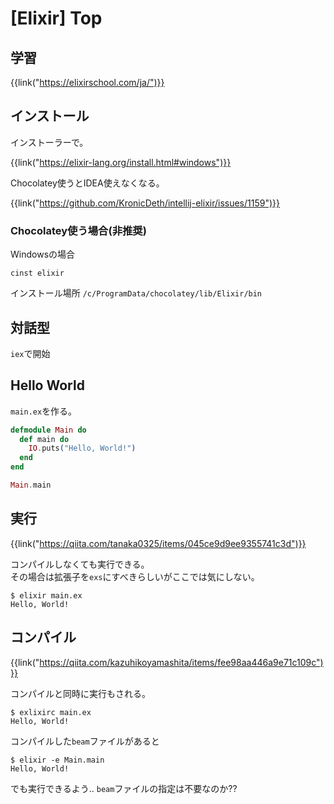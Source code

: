 # [Elixir] Top

学習
----

{{link("https://elixirschool.com/ja/")}}


インストール
------------

インストーラーで。

{{link("https://elixir-lang.org/install.html#windows")}}

Chocolatey使うとIDEA使えなくなる。

{{link("https://github.com/KronicDeth/intellij-elixir/issues/1159")}}


### Chocolatey使う場合(非推奨)

Windowsの場合

```
cinst elixir
```

インストール場所
`/c/ProgramData/chocolatey/lib/Elixir/bin`


対話型
------

`iex`で開始


Hello World
-----------

`main.ex`を作る。

```elixir
defmodule Main do
  def main do
    IO.puts("Hello, World!")
  end
end

Main.main
```


実行
----

{{link("https://qiita.com/tanaka0325/items/045ce9d9ee9355741c3d")}}

コンパイルしなくても実行できる。  
その場合は拡張子を`exs`にすべきらしいがここでは気にしない。

```
$ elixir main.ex
Hello, World!
```


コンパイル
----------

{{link("https://qiita.com/kazuhikoyamashita/items/fee98aa446a9e71c109c")}}

コンパイルと同時に実行もされる。

```
$ exlixirc main.ex
Hello, World!
```

コンパイルした`beam`ファイルがあると

```
$ elixir -e Main.main
Hello, World!
```

でも実行できるよう.. `beam`ファイルの指定は不要なのか??


